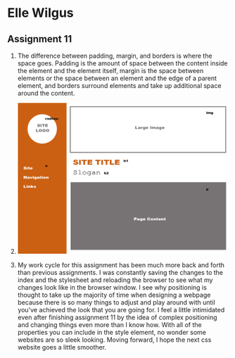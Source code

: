 # Elle Wilgus
## Assignment 11

1. The difference between padding, margin, and borders is where the space goes. Padding is the amount of space between the content inside the element and the element itself, margin is the space between elements or the space between an element and the edge of a parent element, and borders surround elements and take up additional space around the content.

2. ![Image of Sketch](./images/sketch.jpg)

3. My work cycle for this assignment has been much more back and forth than previous assignments. I was constantly saving the changes to the index and the stylesheet and reloading the browser to see what my changes look like in the browser window. I see why positioning is thought to take up the majority of time when designing a webpage because there is so many things to adjust and play around with until you've achieved the look that you are going for. I feel a little intimidated even after finishing assignment 11 by the idea of complex positioning and changing things even more than I know how. With all of the properties you can include in the style element, no wonder some websites are so sleek looking. Moving forward, I hope the next css website goes a little smoother.
